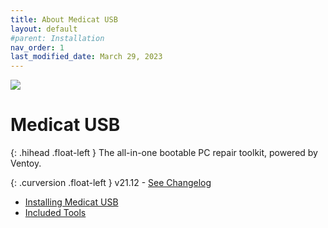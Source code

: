 ```yaml
---
title: About Medicat USB
layout: default
#parent: Installation
nav_order: 1
last_modified_date: March 29, 2023
---
```


![](../../assets/images/medicat_usb.png)
# Medicat USB

{: .hihead .float-left }
The all-in-one bootable PC repair toolkit, powered by Ventoy.

{: .curversion .float-left }
v21.12 - [See Changelog](../../usb/changelog/)

* [Installing Medicat USB](../../usb/installing/)
* [Included Tools](../../usb/tools/)